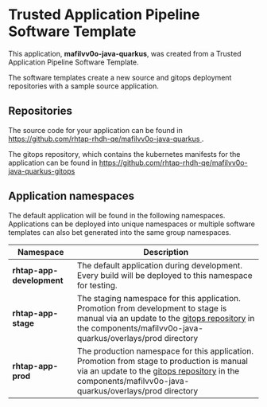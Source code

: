 # Trusted Application Pipeline Software Template

This application, **mafilvv0o-java-quarkus**, was created from a Trusted Application Pipeline Software Template.

The software templates create a new source and gitops deployment repositories with a sample source application. 

## Repositories

The source code for your application can be found in [https://github.com/rhtap-rhdh-qe/mafilvv0o-java-quarkus ](https://github.com/rhtap-rhdh-qe/mafilvv0o-java-quarkus ).
 
The gitops repository, which contains the kubernetes manifests for the application can be found in 
[https://github.com/rhtap-rhdh-qe/mafilvv0o-java-quarkus-gitops ](https://github.com/rhtap-rhdh-qe/mafilvv0o-java-quarkus-gitops ) 

## Application namespaces 

The default application will be found in the following namespaces. Applications can be deployed into unique namespaces or multiple software templates can also bet generated into the same group namespaces.  

|  Namespace   |  Description   |  
| -------- | -------- |   
| **rhtap-app-development** | The default application during development. Every build will be deployed to this namespace for testing. | 
| **rhtap-app-stage** | The staging namespace for this application. Promotion from development to stage is manual via an update to the [gitops repository](https://github.com/rhtap-rhdh-qe/mafilvv0o-java-quarkus-gitops ) in the components/mafilvv0o-java-quarkus/overlays/prod directory |  
| **rhtap-app-prod** | The production namespace for this application. Promotion from stage to production is manual via an update to the [gitops repository](https://github.com/rhtap-rhdh-qe/mafilvv0o-java-quarkus-gitops ) in the components/mafilvv0o-java-quarkus/overlays/prod directory | 